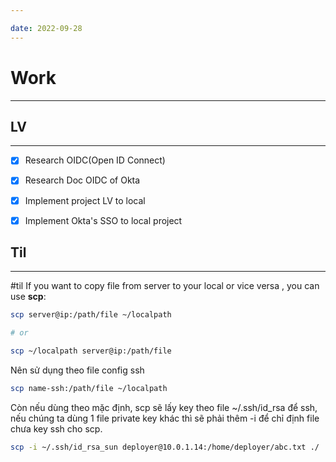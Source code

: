 ```yaml
---

date: 2022-09-28
---
```


# Work
---

## LV
---
- [x] Research OIDC(Open ID Connect)
- [x] Research Doc OIDC of Okta
- [x] Implement project LV to local
- [x] Implement Okta's SSO to local project


## Til
---
#til 
If you want to copy file from server to your local or vice versa  , you can use **scp**:
```sh
scp server@ip:/path/file ~/localpath

# or 

scp ~/localpath server@ip:/path/file
```

Nên sử dụng theo file config ssh
```sh
scp name-ssh:/path/file ~/localpath
```

Còn nếu dùng theo mặc định, scp sẽ lấy key theo file ~/.ssh/id_rsa để ssh, nếu chúng ta dùng 1 file private key khác thì sẽ phải thêm -i để chỉ định file chưa key ssh cho scp.
```sh
scp -i ~/.ssh/id_rsa_sun deployer@10.0.1.14:/home/deployer/abc.txt ./
```
